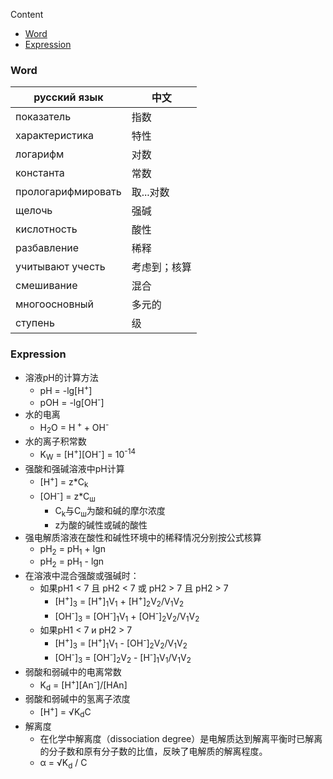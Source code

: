 Content

- [Word](#word)
- [Expression](#expression)

### Word

| русский язык       | 中文     |
|--------------------|--------|
| показатель         | 指数     |
| характеристика     | 特性     |
| логарифм           | 对数     |
| константа          | 常数     |
| прологарифмировать | 取...对数 |
| щелочь             | 强碱     |
| кислотность        | 酸性     |
| разбавление        | 稀释     |
| учитывают учесть   | 考虑到；核算 |
| смешивание         | 混合     |
| многоосновный      | 多元的    |
| ступень            | 级      |

### Expression

- 溶液pH的计算方法
  - pH = -lg[H<sup>+</sup>]
  - pOH = -lg[OH<sup>-</sup>]
- 水的电离
  - H<sub>2</sub>O = H<sup> + </sup> + OH<sup>-</sup>
- 水的离子积常数
  - K<sub>W</sub> = [H<sup>+</sup>][OH<sup>-</sup>] = 10<sup>-14</sup>
- 强酸和强碱溶液中pH计算
  - [H<sup>+</sup>] = z*C<sub>k</sub>
  - [OH<sup>-</sup>] = z*C<sub>ш</sub>
    - C<sub>k</sub>与C<sub>ш</sub>为酸和碱的摩尔浓度
    - z为酸的碱性或碱的酸性
- 强电解质溶液在酸性和碱性环境中的稀释情况分别按公式核算
  - pH<sub>2</sub> = pH<sub>1</sub> + lgn
  - pH<sub>2</sub> = pH<sub>1</sub> - lgn
- 在溶液中混合强酸或强碱时：
  - 如果рН1 < 7 且 рН2 < 7 或 рН2 > 7 且 рН2 > 7
    - [H<sup>+</sup>]<sub>3</sub> = [H<sup>+</sup>]<sub>1</sub>V<sub>1</sub> + [H<sup>+</sup>]<sub>2</sub>V<sub>2</sub>/V<sub>1</sub>V<sub>2</sub>   
    - [OH<sup>-</sup>]<sub>3</sub> = [OH<sup>-</sup>]<sub>1</sub>V<sub>1</sub> + [OH<sup>-</sup>]<sub>2</sub>V<sub>2</sub>/V<sub>1</sub>V<sub>2</sub>
  - 如果рН1 < 7 и рН2 > 7
    - [H<sup>+</sup>]<sub>3</sub> = [H<sup>+</sup>]<sub>1</sub>V<sub>1</sub> - [OH<sup>-</sup>]<sub>2</sub>V<sub>2</sub>/V<sub>1</sub>V<sub>2</sub>
    - [OH<sup>-</sup>]<sub>3</sub> = [OH<sup>-</sup>]<sub>2</sub>V<sub>2</sub> - [H<sup>-</sup>]<sub>1</sub>V<sub>1</sub>/V<sub>1</sub>V<sub>2</sub>
- 弱酸和弱碱中的电离常数
  - K<sub>d</sub> = [H<sup>+</sup>][An<sup>-</sup>]/[HAn]
- 弱酸和弱碱中的氢离子浓度
  - [H<sup>+</sup>] = √K<sub>d</sub>C 
- 解离度
  - 在化学中解离度（dissociation degree）是电解质达到解离平衡时已解离的分子数和原有分子数的比值，反映了电解质的解离程度。
  - α = √K<sub>d</sub> / C